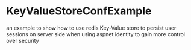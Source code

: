 # KeyValueStoreConfExample

an example to show how to use redis Key-Value store to persist user sessions on server side when using aspnet identity to gain more control over security
